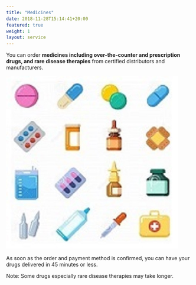 ```yaml
---
title: "Medicines"
date: 2018-11-28T15:14:41+20:00  
featured: true
weight: 1
layout: service
---
```


You can order **medicines including over-the-counter and prescription drugs, and rare disease therapies** from certified distributors and manufacturers.


![Pharm drugs](/images/illustrations/pharm-drugs.jpg)


As soon as the order and payment method is confirmed, you can have your drugs delivered in 45 minutes or less. 

Note: Some drugs especially rare disease therapies may take longer. 
